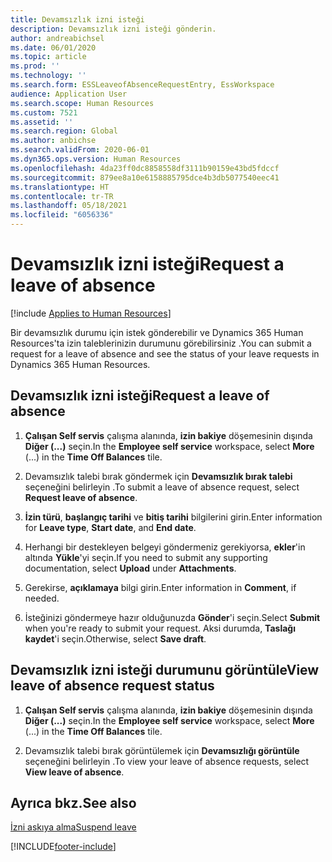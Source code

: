 ```yaml
---
title: Devamsızlık izni isteği
description: Devamsızlık izni isteği gönderin.
author: andreabichsel
ms.date: 06/01/2020
ms.topic: article
ms.prod: ''
ms.technology: ''
ms.search.form: ESSLeaveofAbsenceRequestEntry, EssWorkspace
audience: Application User
ms.search.scope: Human Resources
ms.custom: 7521
ms.assetid: ''
ms.search.region: Global
ms.author: anbichse
ms.search.validFrom: 2020-06-01
ms.dyn365.ops.version: Human Resources
ms.openlocfilehash: 4da23ff0dc8858558df3111b90159e43bd5fdccf
ms.sourcegitcommit: 879ee8a10e6158885795dce4b3db5077540eec41
ms.translationtype: HT
ms.contentlocale: tr-TR
ms.lasthandoff: 05/18/2021
ms.locfileid: "6056336"
---
```

# <a name="request-a-leave-of-absence"></a><span data-ttu-id="ba97a-103">Devamsızlık izni isteği</span><span class="sxs-lookup"><span data-stu-id="ba97a-103">Request a leave of absence</span></span>

[!include [Applies to Human Resources](../includes/applies-to-hr.md)]

<span data-ttu-id="ba97a-104">Bir devamsızlık durumu için istek gönderebilir ve Dynamics 365 Human Resources'ta izin taleblerinizin durumunu görebilirsiniz .</span><span class="sxs-lookup"><span data-stu-id="ba97a-104">You can submit a request for a leave of absence and see the status of your leave requests in Dynamics 365 Human Resources.</span></span>

## <a name="request-a-leave-of-absence"></a><span data-ttu-id="ba97a-105">Devamsızlık izni isteği</span><span class="sxs-lookup"><span data-stu-id="ba97a-105">Request a leave of absence</span></span>

1. <span data-ttu-id="ba97a-106">**Çalışan Self servis** çalışma alanında, **izin bakiye** döşemesinin dışında **Diğer (...)** seçin.</span><span class="sxs-lookup"><span data-stu-id="ba97a-106">In the **Employee self service** workspace, select **More** (...) in the **Time Off Balances** tile.</span></span>

2. <span data-ttu-id="ba97a-107">Devamsızlık talebi bırak göndermek için **Devamsızlık bırak talebi** seçeneğini belirleyin .</span><span class="sxs-lookup"><span data-stu-id="ba97a-107">To submit a leave of absence request, select **Request leave of absence**.</span></span>

3. <span data-ttu-id="ba97a-108">**İzin türü**, **başlangıç tarihi** ve **bitiş tarihi** bilgilerini girin.</span><span class="sxs-lookup"><span data-stu-id="ba97a-108">Enter information for **Leave type**, **Start date**, and **End date**.</span></span>

4. <span data-ttu-id="ba97a-109">Herhangi bir destekleyen belgeyi göndermeniz gerekiyorsa, **ekler**'in altında **Yükle**'yi seçin.</span><span class="sxs-lookup"><span data-stu-id="ba97a-109">If you need to submit any supporting documentation, select **Upload** under **Attachments**.</span></span>

5. <span data-ttu-id="ba97a-110">Gerekirse, **açıklamaya** bilgi girin.</span><span class="sxs-lookup"><span data-stu-id="ba97a-110">Enter information in **Comment**, if needed.</span></span>

6. <span data-ttu-id="ba97a-111">İsteğinizi göndermeye hazır olduğunuzda **Gönder**'i seçin.</span><span class="sxs-lookup"><span data-stu-id="ba97a-111">Select **Submit** when you're ready to submit your request.</span></span> <span data-ttu-id="ba97a-112">Aksi durumda, **Taslağı kaydet**'i seçin.</span><span class="sxs-lookup"><span data-stu-id="ba97a-112">Otherwise, select **Save draft**.</span></span>


## <a name="view-leave-of-absence-request-status"></a><span data-ttu-id="ba97a-113">Devamsızlık izni isteği durumunu görüntüle</span><span class="sxs-lookup"><span data-stu-id="ba97a-113">View leave of absence request status</span></span>

1. <span data-ttu-id="ba97a-114">**Çalışan Self servis** çalışma alanında, **izin bakiye** döşemesinin dışında **Diğer (...)** seçin.</span><span class="sxs-lookup"><span data-stu-id="ba97a-114">In the **Employee self service** workspace, select **More** (...) in the **Time Off Balances** tile.</span></span>

2. <span data-ttu-id="ba97a-115">Devamsızlık talebi bırak görüntülemek için **Devamsızlığı görüntüle** seçeneğini belirleyin .</span><span class="sxs-lookup"><span data-stu-id="ba97a-115">To view your leave of absence requests, select **View leave of absence**.</span></span>

## <a name="see-also"></a><span data-ttu-id="ba97a-116">Ayrıca bkz.</span><span class="sxs-lookup"><span data-stu-id="ba97a-116">See also</span></span>

[<span data-ttu-id="ba97a-117">İzni askıya alma</span><span class="sxs-lookup"><span data-stu-id="ba97a-117">Suspend leave</span></span>](hr-leave-and-absence-suspend-leave.md)


[!INCLUDE[footer-include](../includes/footer-banner.md)]